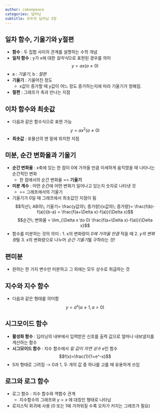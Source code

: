 ```yaml
---
author: cakenpeace
categories: 딥러닝
subtitle: 모두의 딥러닝 3장
---
```


## 일차 함수, 기울기와  y절편

- **함수** : 두 집합 사이의 관계를 설명하는 수학 개념
- **일차 함수** : y가 x에 대한 *일차식*으로 표현된 경우를 의미
 $$y = ax(a \ne 0)$$
- a : *기울기*, b : *절편*
- **기울기** : 기울어진 정도
	- x값이 증가할 때 y값이 어느 정도 증가하는지에 따라 기울기가 정해짐.
- **절편** : 그래프가 축과 만나는 지점

## 이차 함수와 최솟값

- 다음과 같은 함수식으로 표현 가능
 $$y = ax^2(a \ne 0)$$
- **최솟값** : 포물선의 맨 밑에 위치한 지점

## 미분, 순간 변화율과 기울기

- **순간 변화율** : x축에 있는 한 점이 0에 가까울 만큼 미세하게 움직였을 때 나타나는 순간적인 변화
	- 한 점에서의 순간 변화율 == **기울기**
- **미분 계수** : 어떤 순간에 어떤 변화가 일어나고 있는지 숫자로 나타낸 것
	- == 그래프에서의 기울기
- 기울기가 0일 때 그래프에서 최솟값인 지점이 됨
$$직선\; AB의\; 기울기= \frac{y값의\; 증가량}{x값의\; 증가량}= \frac{f(b)-f(a)}{b-a} = \frac{f(a+\Delta x)-f(a)}{\Delta x}$$
$$순간\; 변화율 = \lim_{\Delta x \to 0} \frac{f(a+\Delta x)-f(a)}{\Delta x}$$
- 함수를 미분하는 것의 의미 :
		1. x의 변화량이 *0에 가까울 만큼* 작을 때
		2. *y의 변화량*을
		3. x의 변화량으로 나누어 *순간 기울기*를 구하라는 것!

## 편미분

- 원하는 한 가지 변수만 미분하고 그 외에는 모두 상수로 취급하는 것

## 지수와 지수 함수

- 다음과 같은 형태를 의미함
$$y=a^x(a\ne1, a\gt0)$$
## 시그모이드 함수

- **활성화 함수** : 딥러닝의 내부에서 입력받은 신호를 출력 값으로 얼마나 내보낼지를 계산하는 함수
- **시그모이드 함수** : 지수 함수에서 *밑 값이 자연 상수 e*인 함수 
$$f(x)=\frac{1}{1+e^-x}$$
- S자 형태로 그려짐 -> 0과 1, 두 개의 값 중 하나를 고를 때 유용하게 쓰임

## 로그와 로그 함수

- 로그 함수 : 지수 함수와 역함수 관계
	- 지수함수의 그래프와 $y=x$ 에 대칭인 형태로 나타남
- 로지스틱 회귀에 사용 (0 또는 1에 가까워질 수록 오차가 커지는  그래프가 필요)